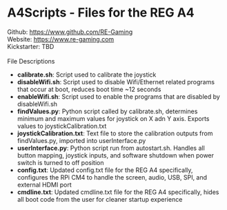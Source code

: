 # A4Scripts - Files for the REG A4

Github: https://www.github.com/RE-Gaming <br />
Website: https://www.re-gaming.com <br />
Kickstarter: TBD <br />
<br />
File Descriptions <br />
- **calibrate.sh**: Script used to calibrate the joystick
- **disableWifi.sh**: Script used to disable Wifi/Ethernet related programs that occur at boot, reduces boot time ~12 seconds
- **enableWifi.sh**: Script used to enable the programs that are disabled by disableWifi.sh
- **findValues.py**: Python script called by calibrate.sh, determines minimum and maximum values for joystick on X adn Y axis. Exports values to joystickCalibration.txt
- **joystickCalibration.txt**: Text file to store the calibration outputs from findValues.py, imported into userInterface.py
- **userInterface.py**: Python script run from autostart.sh. Handles all button mapping, joystick inputs, and software shutdown when power switch is turned to off position
- **config.txt**: Updated config.txt file for the REG A4 specifically, configures the RPi CM4 to handle the screen, audio, USB, SPI, and external HDMI port 
- **cmdline.txt**: Updated cmdline.txt file for the REG A4 specifically, hides all boot code from the user for cleaner startup experience


